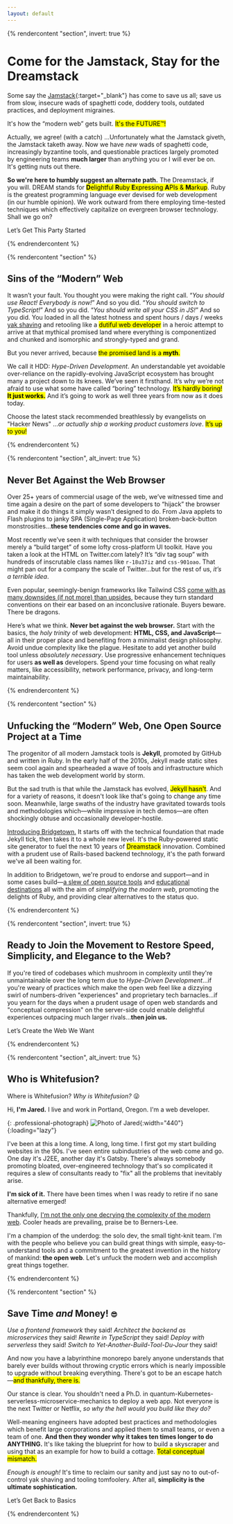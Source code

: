 ```yaml
---
layout: default
---
```


{% rendercontent "section", invert: true %}

# Come for the Jamstack, Stay for the Dreamstack

Some say the [Jamstack](https://jamstack.org){:target="_blank"} has come to save us all; save us from slow, insecure wads of spaghetti code, doddery tools, outdated practices, and deployment migraines.

It's how the “modern web” gets built. <mark>It's the FUTURE™!</mark>

Actually, we agree! (with a catch) …Unfortunately what the Jamstack giveth, the Jamstack taketh away. Now we have _new_ wads of spaghetti code, increasingly byzantine tools, and questionable practices largely promoted by engineering teams **much larger** than anything you or I will ever be on. It's getting nuts out there.

**So we're here to humbly suggest an alternate path.** The Dreamstack, if you will. DREAM stands for <mark markdown="span">**D**elightful **R**uby **E**xpressing **A**PIs & **M**arkup</mark>. Ruby is the greatest programming language ever devised for web development (in our humble opinion). We work outward from there employing time-tested techniques which effectively capitalize on evergreen browser technology. Shall we go on?

<sl-button type="primary" size="large" pill onclick="document.querySelector('sl-dialog').show()">Let’s Get This Party Started</sl-button>

{% endrendercontent %}

{% rendercontent "section" %}

## Sins of the “Modern” Web

It wasn’t your fault. You thought you were making the right call. “_You should use React! Everybody is now!_” And so you did. “_You should switch to TypeScript!_” And so you did. “_You should write all your CSS in JS!_” And so you did. You loaded in all the latest hotness and spent hours / days / weeks [yak shaving](https://web.archive.org/web/20210111105147/https://americanexpress.io/yak-shaving/) and retooling like a <mark>dutiful web developer</mark> in a heroic attempt to arrive at that mythical promised land where everything is componentized and chunked and isomorphic and strongly-typed and grand.

But you never arrived, because <mark markdown="span">the promised land is a **myth**.</mark>

We call it HDD: _Hype-Driven Development_. An understandable yet avoidable over-reliance on the rapidly-evolving JavaScript ecosystem has brought many a project down to its knees. We’ve seen it firsthand. It’s why we’re not afraid to use what some have called “boring” technology. <mark markdown="span">It’s hardly boring! **It just works.**</mark> And it’s going to work as well three years from now as it does today.

Choose the latest stack recommended breathlessly by evangelists on "Hacker News" …_or actually ship a working product customers love_. <mark>It’s up to you!</mark>

{% endrendercontent %}

{% rendercontent "section", alt_invert: true %}

## Never Bet Against the Web Browser

Over 25+ years of commercial usage of the web, we’ve witnessed time and time again a desire on the part of some developers to “hijack” the browser and make it do things it simply wasn’t designed to do. From Java applets to Flash plugins to janky SPA (Single-Page Application) broken-back-button monstrosities…**these tendencies come and go in waves.**

Most recently we’ve seen it with techniques that consider the browser merely a “build target” of some lofty cross-platform UI toolkit. Have you taken a look at the HTML on Twitter.com lately? It’s “div tag soup” with hundreds of inscrutable class names like `r-18u37iz` and `css-901oao`. That might pan out for a company the scale of Twitter…but for the rest of us, _it’s a terrible idea_.

Even popular, seemingly-benign frameworks like Tailwind CSS [come with as many downsides (if not more) than upsides](https://dev.to/jaredcwhite/why-tailwind-isn-t-for-me-5c90), because they turn standard conventions on their ear based on an inconclusive rationale. Buyers beware. There be dragons.

Here’s what we think. **Never bet against the web browser.** Start with the basics, the _holy trinity_ of web development: **HTML, CSS, and JavaScript**—all in their proper place and benefiting from a minimalist design philosophy. Avoid undue complexity like the plague. Hesitate to add yet another build tool unless _absolutely necessary_. Use progressive enhancement techniques for users **as well as** developers. Spend your time focusing on what really matters, like accessibility, network performance, privacy, and long-term maintainability.

{% endrendercontent %}

{% rendercontent "section" %}

## Unfucking the “Modern” Web, One Open Source Project at a Time

The progenitor of all modern Jamstack tools is **Jekyll**, promoted by GitHub and written in Ruby. In the early half of the 2010s, Jekyll made static sites seem cool again and spearheaded a wave of tools and infrastructure which has taken the web development world by storm.

But the sad truth is that while the Jamstack has evolved, <mark>Jekyll hasn't</mark>. And for a variety of reasons, it doesn't look like that's going to change any time soon. Meanwhile, large swaths of the industry have gravitated towards tools and methodologies which—while impressive in tech demos—are often shockingly obtuse and occasionally developer-hostile.

[Introducing Bridgetown.](/tech/) It starts off with the technical foundation that made Jekyll tick, then takes it to a whole new level. It's the Ruby-powered static site generator to fuel the next 10 years of <mark>Dreamstack</mark> innovation. Combined with a prudent use of Rails-based backend technology, it's the path forward we've all been waiting for.

In addition to Bridgetown, we're proud to endorse and support—and in some cases build—[a slew of open source tools](/tech/) and [educational destinations](/resources/) all with the aim of _simplifying the modern web_, promoting the delights of Ruby, and providing clear alternatives to the status quo.

{% endrendercontent %}

{% rendercontent "section", invert: true %}

## Ready to Join the Movement to Restore Speed, Simplicity, and Elegance to the Web?

If you're tired of codebases which mushroom in complexity until they're unmaintainable over the long term due to _Hype-Driven Development_…if you're weary of practices which make the open web feel like a dizzying swirl of numbers-driven "experiences" and proprietary tech barnacles…if you yearn for the days when a prudent usage of open web standards and "conceptual compression" on the server-side could enable delightful experiences outpacing much larger rivals…**then join us.**

<sl-button type="primary" size="large" pill onclick="document.querySelector('sl-dialog').show()">Let’s Create the Web We Want</sl-button>

{% endrendercontent %}

{% rendercontent "section", alt_invert: true %}

## Who is Whitefusion?

Where is Whitefusion? _Why is Whitefusion?_ 😜

Hi, **I'm Jared.** I live and work in Portland, Oregon. I'm a web developer.

{: .professional-photograph}
![Photo of Jared](/images/jared-studio-professional.jpg){:width="440"}{:loading="lazy"}

I've been at this a long time. A long, long time. I first got my start building websites in the 90s. I've seen entire subindustries of the web come and go. One day it's J2EE, another day it's Gatsby. There's always somebody promoting bloated, over-engineered technology that's so complicated it requires a  slew of consultants ready to "fix" all the problems that inevitably arise.

**I'm sick of it.** There have been times when I was ready to retire if no sane alternative emerged!

Thankfully, [I'm not the only one decrying the complexity of the modern web](https://web.archive.org/web/20201216033103/https://macwright.com/2020/05/10/spa-fatigue.html). Cooler heads are prevailing, praise be to Berners-Lee.

I'm a champion of the underdog: the solo dev, the small tight-knit team. I'm with the people who believe you can build great things with simple, easy-to-understand tools and a commitment to the greatest invention in the history of mankind: **the open web**. Let's unfuck the modern web and accomplish great things together.

{% endrendercontent %}

{% rendercontent "section" %}

## Save Time _and_ Money! <ui-label style="font-size:0.7em">😎</ui-label>

_Use a frontend framework_ they said! _Architect the backend as microservices_ they said! _Rewrite in TypeScript_ they said! _Deploy with serverless_ they said! _Switch to Yet-Another-Build-Tool-Du-Jour_ they said!

And now you have a labyrinthine monorepo barely anyone understands that barely ever builds without throwing cryptic errors which is nearly impossible to upgrade without breaking everything. There's got to be an escape hatch—<mark>and thankfully, there is.</mark>

Our stance is clear. You shouldn't need a Ph.D. in quantum-Kubernetes-serverless-microservice-mechanics to deploy a web app. Not everyone is the next Twitter or Netflix, <em>so why the hell would you build like they do?</em>

Well-meaning engineers have adopted best practices and methodologies which benefit large corporations and applied them to small teams, or even a team of one. **And then they wonder why it takes ten times longer to do ANYTHING.** It's like taking the blueprint for how to build a skyscraper and using that as an example for how to build a cottage. <mark>Total conceptual mismatch.</mark>

_Enough is enough!_ It's time to reclaim our sanity and just say no to out-of-control yak shaving and tooling tomfoolery. After all, **simplicity is the ultimate sophistication.**

<sl-button type="success" size="large" pill onclick="document.querySelector('sl-dialog').show()">Let’s Get Back to Basics</sl-button>

{% endrendercontent %}

